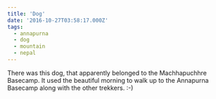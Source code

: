 ```yaml
---
title: 'Dog'
date: '2016-10-27T03:58:17.000Z'
tags:
  - annapurna
  - dog
  - mountain
  - nepal
---
```


There was this dog, that apparently belonged to the Machhapuchhre Basecamp. It used the beautiful
morning to walk up to the Annapurna Basecamp along with the other trekkers. :-)
